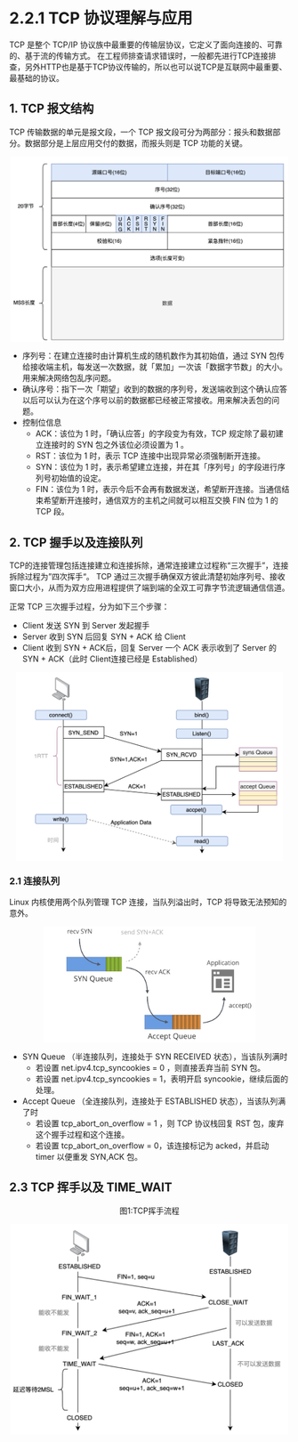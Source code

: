 # 2.2.1 TCP 协议理解与应用

TCP 是整个 TCP/IP 协议族中最重要的传输层协议，它定义了面向连接的、可靠的、基于流的传输方式。
在工程师排查请求错误时，一般都先进行TCP连接排查，另外HTTP也是基于TCP协议传输的，所以也可以说TCP是互联网中最重要、最基础的协议。


## 1. TCP 报文结构

 TCP 传输数据的单元是报文段，一个 TCP 报文段可分为两部分：报头和数据部分。数据部分是上层应用交付的数据，而报头则是 TCP 功能的关键。

<div  align="center">
	<img src="../assets/tcp.png" width = "500"  align=center />
</div>

- 序列号：在建立连接时由计算机生成的随机数作为其初始值，通过 SYN 包传给接收端主机，每发送一次数据，就「累加」一次该「数据字节数」的大小。用来解决网络包乱序问题。
- 确认序号：指下一次「期望」收到的数据的序列号，发送端收到这个确认应答以后可以认为在这个序号以前的数据都已经被正常接收。用来解决丢包的问题。
- 控制位信息
	- ACK：该位为 1 时，「确认应答」的字段变为有效，TCP 规定除了最初建立连接时的 SYN 包之外该位必须设置为 1 。
	- RST：该位为 1 时，表示 TCP 连接中出现异常必须强制断开连接。
	- SYN：该位为 1 时，表示希望建立连接，并在其「序列号」的字段进行序列号初始值的设定。
	- FIN：该位为 1 时，表示今后不会再有数据发送，希望断开连接。当通信结束希望断开连接时，通信双方的主机之间就可以相互交换 FIN 位为 1 的 TCP 段。

## 2. TCP 握手以及连接队列

TCP的连接管理包括连接建立和连接拆除，通常连接建立过程称“三次握手”，连接拆除过程为”四次挥手“。
TCP 通过三次握手确保双方彼此清楚初始序列号、接收窗口大小，从而为双方应用进程提供了端到端的全双工可靠字节流逻辑通信信道。

正常 TCP 三次握手过程，分为如下三个步骤：

- Client 发送 SYN 到 Server 发起握手
- Server 收到 SYN 后回复 SYN + ACK 给 Client
- Client 收到 SYN + ACK后，回复 Server 一个 ACK 表示收到了 Server 的 SYN + ACK（此时 Client连接已经是 Established）

<div  align="center">
	<img src="../assets/tcp-handshake.jpeg" width = "480"  align=center />
</div>


### 2.1 连接队列

Linux 内核使用两个队列管理 TCP 连接，当队列溢出时，TCP 将导致无法预知的意外。

<div  align="center">
	<img src="../assets/syn-and-accept-queues.png" width = "380"  align=center />
</div>


- SYN Queue （半连接队列，连接处于 SYN RECEIVED 状态），当该队列满时
	- 若设置 net.ipv4.tcp_syncookies = 0 ，则直接丢弃当前 SYN 包。
	- 若设置 net.ipv4.tcp_syncookies = 1，表明开启 syncookie，继续后面的处理。
- Accept Queue （全连接队列，连接处于 ESTABLISHED 状态），当该队列满了时
	- 若设置 tcp_abort_on_overflow = 1 ，则 TCP 协议栈回复 RST 包，废弃这个握手过程和这个连接。
	- 若设置 tcp_abort_on_overflow = 0，该连接标记为 acked，并启动 timer 以便重发 SYN,ACK 包。



## 2.3 TCP 挥手以及 TIME_WAIT

<div  align="center">
	<p>图1:TCP挥手流程</p>
	<img src="..//assets/tcp-handwave.png" width = "500"  align=center />
</div>